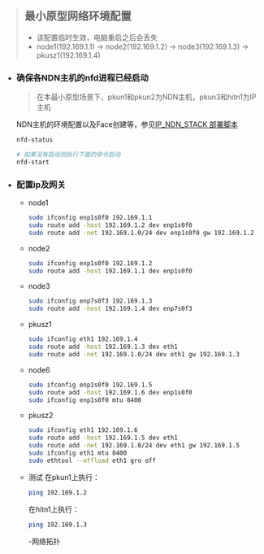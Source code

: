 > ## 最小原型网络环境配置
> - 该配置临时生效，电脑重启之后会丢失
> - node1(192.169.1.1) -> node2(192.169.1.2) -> node3(192.169.1.3) -> pkusz1(192.169.1.4)

- ### 确保各NDN主机的nfd进程已经启动
  > 在本最小原型场景下，pkun1和pkun2为NDN主机，pkun3和hitn1为IP主机

  NDN主机的环境配置以及Face创建等，参见[IP_NDN_STACK 部署脚本](https://github.com/SunnyQjm/ip-ndn-stack_cpp/tree/master/deployment)

  ```bash
  nfd-status
  
  # 如果没有启动则执行下面的命令启动
  nfd-start
  ```
- ### 配置ip及网关
  - node1
    ```bash
    sudo ifconfig enp1s0f0 192.169.1.1
    sudo route add -host 192.169.1.2 dev enp1s0f0
    sudo route add -net 192.169.1.0/24 dev enp1s0f0 gw 192.169.1.2
    ```
  - node2
    ```bash
    sudo ifconfig enp1s0f0 192.169.1.2
    sudo route add -host 192.169.1.1 dev enp1s0f0
    ```
  - node3
    ```bash
    sudo ifconfig enp7s0f3 192.169.1.3
    sudo route add -host 192.169.1.4 dev enp7s0f3
    ```
  - pkusz1
    ```bash
    sudo ifconfig eth1 192.169.1.4
    sudo route add -host 192.169.1.3 dev eth1
    sudo route add -net 192.169.1.0/24 dev eth1 gw 192.169.1.3
  - node6
    ```bash
    sudo ifconfig enp1s0f0 192.169.1.5
    sudo route add -host 192.169.1.6 dev enp1s0f0
    sudo ifconfig enp1s0f0 mtu 8400
  - pkusz2
    ```bash
    sudo ifconfig eth1 192.169.1.6
    sudo route add -host 192.169.1.5 dev eth1
    sudo route add -net 192.169.1.0/24 dev eth1 gw 192.169.1.5
    sudo ifconfig eth1 mtu 8400
    sudo ethtool --offload eth1 gro off

    ```
  
  - 测试
    在pkun1上执行：
    ```bash
    ping 192.169.1.2
    ```
    在hitn1上执行：
    ```bash
    ping 192.169.1.3
    ```
    
    -网络拓扑
    ```bash
   
